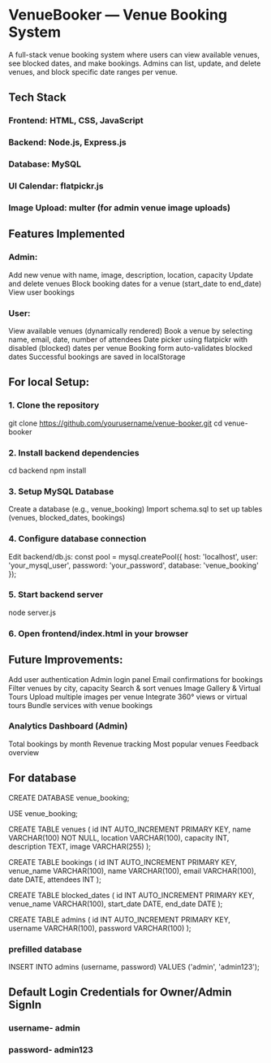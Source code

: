 # VenueBooker — Venue Booking System

A full-stack venue booking system where users can view available venues, see blocked dates, and make bookings. Admins can list, update, and delete venues, and block specific date ranges per venue.

## Tech Stack
### Frontend: HTML, CSS, JavaScript 
### Backend: Node.js, Express.js
### Database: MySQL
### UI Calendar: flatpickr.js
### Image Upload: multer (for admin venue image uploads)

## Features Implemented
### Admin:
Add new venue with name, image, description, location, capacity
Update and delete venues
Block booking dates for a venue (start_date to end_date)
View user bookings

### User:
View available venues (dynamically rendered)
Book a venue by selecting name, email, date, number of attendees
Date picker using flatpickr with disabled (blocked) dates per venue
Booking form auto-validates blocked dates
Successful bookings are saved in localStorage

## For local Setup:
### 1. Clone the repository
   git clone https://github.com/yourusername/venue-booker.git
   cd venue-booker

### 2. Install backend dependencies
   cd backend
   npm install

### 3. Setup MySQL Database
   Create a database (e.g., venue_booking)
   Import schema.sql to set up tables (venues, blocked_dates, bookings)

### 4. Configure database connection
   Edit backend/db.js:
   const pool = mysql.createPool({
   host: 'localhost',
   user: 'your_mysql_user',
   password: 'your_password',
   database: 'venue_booking'
   });

### 5. Start backend server
   node server.js


### 6. Open frontend/index.html in your browser

## Future Improvements:
Add user authentication
Admin login panel
Email confirmations for bookings
Filter venues by city, capacity
Search & sort venues
Image Gallery & Virtual Tours
Upload multiple images per venue
Integrate 360° views or virtual tours
Bundle services with venue bookings

### Analytics Dashboard (Admin)
   Total bookings by month
   Revenue tracking
   Most popular venues
   Feedback overview

## For database

CREATE DATABASE venue_booking;

USE venue_booking;

CREATE TABLE venues (
    id INT AUTO_INCREMENT PRIMARY KEY,
    name VARCHAR(100) NOT NULL,
    location VARCHAR(100),
    capacity INT,
    description TEXT,
    image VARCHAR(255)
    );

CREATE TABLE bookings (
    id INT AUTO_INCREMENT PRIMARY KEY,
    venue_name VARCHAR(100),
    name VARCHAR(100),
    email VARCHAR(100),
    date DATE,
    attendees INT
    );

CREATE TABLE blocked_dates (
    id INT AUTO_INCREMENT PRIMARY KEY,
    venue_name VARCHAR(100),
    start_date DATE,
    end_date DATE
    );

CREATE TABLE admins (
    id INT AUTO_INCREMENT PRIMARY KEY,
    username VARCHAR(100),
    password VARCHAR(100)
);

### prefilled database
INSERT INTO admins (username, password)
VALUES ('admin', 'admin123');


## Default Login Credentials for Owner/Admin SignIn 

### username- admin 
### password- admin123

